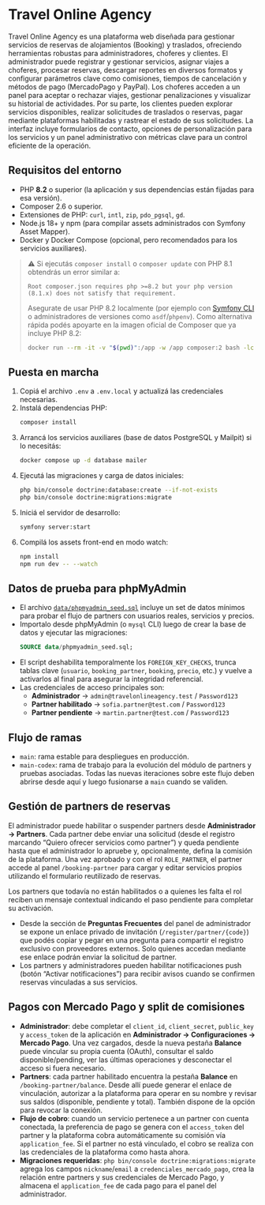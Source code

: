 # Travel Online Agency

Travel Online Agency es una plataforma web diseñada para gestionar servicios de reservas de alojamientos (Booking) y traslados, ofreciendo herramientas robustas para administradores, choferes y clientes. El administrador puede registrar y gestionar servicios, asignar viajes a choferes, procesar reservas, descargar reportes en diversos formatos y configurar parámetros clave como comisiones, tiempos de cancelación y métodos de pago (MercadoPago y PayPal). Los choferes acceden a un panel para aceptar o rechazar viajes, gestionar penalizaciones y visualizar su historial de actividades. Por su parte, los clientes pueden explorar servicios disponibles, realizar solicitudes de traslados o reservas, pagar mediante plataformas habilitadas y rastrear el estado de sus solicitudes. La interfaz incluye formularios de contacto, opciones de personalización para los servicios y un panel administrativo con métricas clave para un control eficiente de la operación.

## Requisitos del entorno

- PHP **8.2** o superior (la aplicación y sus dependencias están fijadas para esa versión).
- Composer 2.6 o superior.
- Extensiones de PHP: `curl`, `intl`, `zip`, `pdo_pgsql`, `gd`.
- Node.js 18+ y npm (para compilar assets administrados con Symfony Asset Mapper).
- Docker y Docker Compose (opcional, pero recomendados para los servicios auxiliares).

> ⚠️ Si ejecutás `composer install` o `composer update` con PHP 8.1 obtendrás un error similar a:
>
> ```
> Root composer.json requires php >=8.2 but your php version (8.1.x) does not satisfy that requirement.
> ```
>
> Asegurate de usar PHP 8.2 localmente (por ejemplo con [Symfony CLI](https://symfony.com/download) o administradores de versiones como `asdf`/`phpenv`). Como alternativa rápida podés apoyarte en la imagen oficial de Composer que ya incluye PHP 8.2:
>
> ```bash
> docker run --rm -it -v "$(pwd)":/app -w /app composer:2 bash -lc "composer install"
> ```

## Puesta en marcha

1. Copiá el archivo `.env` a `.env.local` y actualizá las credenciales necesarias.
2. Instalá dependencias PHP:
   ```bash
   composer install
   ```
3. Arrancá los servicios auxiliares (base de datos PostgreSQL y Mailpit) si lo necesitás:
   ```bash
   docker compose up -d database mailer
   ```
4. Ejecutá las migraciones y carga de datos iniciales:
   ```bash
   php bin/console doctrine:database:create --if-not-exists
   php bin/console doctrine:migrations:migrate
   ```
5. Iniciá el servidor de desarrollo:
   ```bash
   symfony server:start
   ```
6. Compilá los assets front-end en modo watch:
   ```bash
   npm install
   npm run dev -- --watch
   ```

## Datos de prueba para phpMyAdmin

- El archivo [`data/phpmyadmin_seed.sql`](data/phpmyadmin_seed.sql) incluye un set de datos mínimos para probar el flujo de partners con usuarios reales, servicios y precios.
- Importalo desde phpMyAdmin (o `mysql` CLI) luego de crear la base de datos y ejecutar las migraciones:
  ```sql
  SOURCE data/phpmyadmin_seed.sql;
  ```
- El script deshabilita temporalmente los `FOREIGN_KEY_CHECKS`, trunca tablas clave (`usuario`, `booking_partner`, `booking`, `precio`, etc.) y vuelve a activarlos al final para asegurar la integridad referencial.
- Las credenciales de acceso principales son:
  - **Administrador** → `admin@travelonlineagency.test` / `Password123`
  - **Partner habilitado** → `sofia.partner@test.com` / `Password123`
  - **Partner pendiente** → `martin.partner@test.com` / `Password123`

## Flujo de ramas

- `main`: rama estable para despliegues en producción.
- `main-codex`: rama de trabajo para la evolución del módulo de partners y pruebas asociadas. Todas las nuevas iteraciones sobre este flujo deben abrirse desde aquí y luego fusionarse a `main` cuando se validen.

## Gestión de partners de reservas

El administrador puede habilitar o suspender partners desde **Administrador → Partners**. Cada partner debe enviar una solicitud (desde el registro marcando “Quiero ofrecer servicios como partner”) y queda pendiente hasta que el administrador lo apruebe y, opcionalmente, defina la comisión de la plataforma. Una vez aprobado y con el rol `ROLE_PARTNER`, el partner accede al panel `/booking-partner` para cargar y editar servicios propios utilizando el formulario reutilizado de reservas.

Los partners que todavía no están habilitados o a quienes les falta el rol reciben un mensaje contextual indicando el paso pendiente para completar su activación.

- Desde la sección de **Preguntas Frecuentes** del panel de administrador se expone un enlace privado de invitación (`/register/partner/{code}`) que podés copiar y pegar en una pregunta para compartir el registro exclusivo con proveedores externos. Solo quienes accedan mediante ese enlace podrán enviar la solicitud de partner.
- Los partners y administradores pueden habilitar notificaciones push (botón “Activar notificaciones”) para recibir avisos cuando se confirmen reservas vinculadas a sus servicios.

## Pagos con Mercado Pago y split de comisiones

- **Administrador**: debe completar el `client_id`, `client_secret`, `public_key` y `access_token` de la aplicación en **Administrador → Configuraciones → Mercado Pago**. Una vez cargados, desde la nueva pestaña **Balance** puede vincular su propia cuenta (OAuth), consultar el saldo disponible/pending, ver las últimas operaciones y desconectar el acceso si fuera necesario.
- **Partners**: cada partner habilitado encuentra la pestaña **Balance** en `/booking-partner/balance`. Desde allí puede generar el enlace de vinculación, autorizar a la plataforma para operar en su nombre y revisar sus saldos (disponible, pendiente y total). También dispone de la opción para revocar la conexión.
- **Flujo de cobro**: cuando un servicio pertenece a un partner con cuenta conectada, la preferencia de pago se genera con el `access_token` del partner y la plataforma cobra automáticamente su comisión vía `application_fee`. Si el partner no está vinculado, el cobro se realiza con las credenciales de la plataforma como hasta ahora.
- **Migraciones requeridas**: `php bin/console doctrine:migrations:migrate` agrega los campos `nickname`/`email` a `credenciales_mercado_pago`, crea la relación entre partners y sus credenciales de Mercado Pago, y almacena el `application_fee` de cada pago para el panel del administrador.
